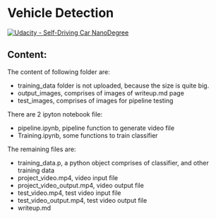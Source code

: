 # Vehicle Detection
[![Udacity - Self-Driving Car NanoDegree](https://s3.amazonaws.com/udacity-sdc/github/shield-carnd.svg)](http://www.udacity.com/drive)
  

Content:
---
The content of following folder are:
* training_data folder is not uploaded, because the size is quite big.
* output_images, comprises of images of writeup.md page
* test_images, comprises of images for pipeline testing

There are 2 ipyton notebook file:
* pipeline.ipynb, pipeline function to generate video file
* Training.ipynb, some functions to train classifier 
 
The remaining files are:
* training_data.p, a python object comprises of classifier, and other training data
* project_video.mp4, video input file
* project_video_output.mp4, video output file
* test_video.mp4, test video input file
* test_video_output.mp4, test video output file
* writeup.md




